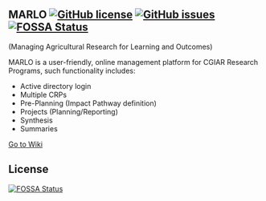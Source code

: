 ## MARLO [![GitHub license](https://img.shields.io/badge/license-AGPL-blue.svg)](https://raw.githubusercontent.com/CCAFS/MARLO/master/LICENSE)  [![GitHub issues](https://img.shields.io/github/issues/CCAFS/MARLO.svg)](https://github.com/CCAFS/MARLO/issues) [![FOSSA Status](https://app.fossa.io/api/projects/git%2Bgithub.com%2FCCAFS%2FMARLO.svg?type=shield)](https://app.fossa.io/projects/git%2Bgithub.com%2FCCAFS%2FMARLO?ref=badge_shield)
 
(Managing Agricultural Research for Learning and Outcomes)

MARLO is a user-friendly, online management platform for CGIAR Research Programs, such functionality includes:
* Active directory login
* Multiple CRPs
* Pre-Planning (Impact Pathway definition)
* Projects (Planning/Reporting)
* Synthesis 
* Summaries

[Go to Wiki](https://github.com/CCAFS/MARLO/wiki)



## License
[![FOSSA Status](https://app.fossa.io/api/projects/git%2Bgithub.com%2FCCAFS%2FMARLO.svg?type=large)](https://app.fossa.io/projects/git%2Bgithub.com%2FCCAFS%2FMARLO?ref=badge_large)
